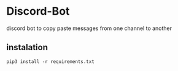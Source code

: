 # Discord-Bot
discord bot to copy paste messages from one channel to another

## instalation 
```
pip3 install -r requirements.txt
```


